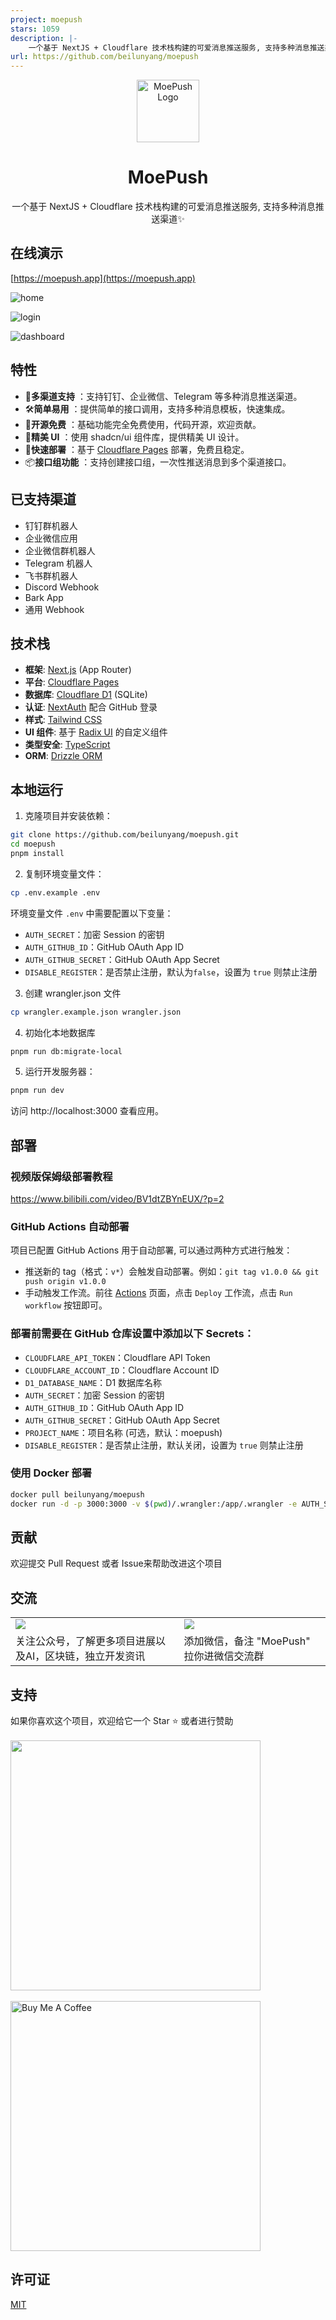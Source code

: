 ```yaml
---
project: moepush
stars: 1059
description: |-
    一个基于 NextJS + Cloudflare 技术栈构建的可爱消息推送服务, 支持多种消息推送渠道✨
url: https://github.com/beilunyang/moepush
---
```


<p align="center">
  <img src="public/moe_logo.png" alt="MoePush Logo" width="100" height="100">
  <h1 align="center">MoePush</h1>
</p>

<p align="center">
  一个基于 NextJS + Cloudflare 技术栈构建的可爱消息推送服务, 支持多种消息推送渠道✨
</p>

## 在线演示

[https://moepush.app](https://moepush.app)

![home](https://pic.otaku.ren/20250221/AQAD5b8xG9vVwFV-.jpg)

![login](https://pic.otaku.ren/20250221/AQAD678xG9vVwFV-.jpg)

![dashboard](https://pic.otaku.ren/20250221/AQAD7b8xG9vVwFV-.jpg)

## 特性

- 📡**多渠道支持** ：支持钉钉、企业微信、Telegram 等多种消息推送渠道。
- 🛠️**简单易用** ：提供简单的接口调用，支持多种消息模板，快速集成。
- 💖**开源免费** ：基础功能完全免费使用，代码开源，欢迎贡献。
- 🎨**精美 UI** ：使用 shadcn/ui 组件库，提供精美 UI 设计。
- 🚀**快速部署** ：基于 [Cloudflare Pages](https://pages.cloudflare.com/) 部署，免费且稳定。
- 📦**接口组功能** ：支持创建接口组，一次性推送消息到多个渠道接口。

## 已支持渠道

- 钉钉群机器人
- 企业微信应用
- 企业微信群机器人
- Telegram 机器人
- 飞书群机器人
- Discord Webhook
- Bark App
- 通用 Webhook

## 技术栈
- **框架**: [Next.js](https://nextjs.org/) (App Router)
- **平台**: [Cloudflare Pages](https://pages.cloudflare.com/)
- **数据库**: [Cloudflare D1](https://developers.cloudflare.com/d1/) (SQLite)
- **认证**: [NextAuth](https://authjs.dev/getting-started/installation?framework=Next.js) 配合 GitHub 登录
- **样式**: [Tailwind CSS](https://tailwindcss.com/)
- **UI 组件**: 基于 [Radix UI](https://www.radix-ui.com/) 的自定义组件
- **类型安全**: [TypeScript](https://www.typescriptlang.org/)
- **ORM**: [Drizzle ORM](https://orm.drizzle.team/)

## 本地运行

1. 克隆项目并安装依赖：

```bash
git clone https://github.com/beilunyang/moepush.git
cd moepush
pnpm install
```

2. 复制环境变量文件：

```bash
cp .env.example .env
```

环境变量文件 `.env` 中需要配置以下变量：

- `AUTH_SECRET`：加密 Session 的密钥
- `AUTH_GITHUB_ID`：GitHub OAuth App ID
- `AUTH_GITHUB_SECRET`：GitHub OAuth App Secret
- `DISABLE_REGISTER`：是否禁止注册，默认为`false`，设置为 `true` 则禁止注册

3. 创建 wrangler.json 文件
```bash
cp wrangler.example.json wrangler.json
```

4. 初始化本地数据库
```bash
pnpm run db:migrate-local
```

5. 运行开发服务器：

```bash
pnpm run dev
```

访问 http://localhost:3000 查看应用。

## 部署

### 视频版保姆级部署教程
https://www.bilibili.com/video/BV1dtZBYnEUX/?p=2

### GitHub Actions 自动部署

项目已配置 GitHub Actions 用于自动部署, 可以通过两种方式进行触发：

- 推送新的 tag（格式：`v*`）会触发自动部署。例如：`git tag v1.0.0 && git push origin v1.0.0`
- 手动触发工作流。前往 [Actions](https://github.com/beilunyang/moepush/actions) 页面，点击 `Deploy` 工作流，点击 `Run workflow` 按钮即可。

### 部署前需要在 GitHub 仓库设置中添加以下 Secrets：
- `CLOUDFLARE_API_TOKEN`：Cloudflare API Token
- `CLOUDFLARE_ACCOUNT_ID`：Cloudflare Account ID
- `D1_DATABASE_NAME`：D1 数据库名称
- `AUTH_SECRET`：加密 Session 的密钥
- `AUTH_GITHUB_ID`：GitHub OAuth App ID
- `AUTH_GITHUB_SECRET`：GitHub OAuth App Secret
- `PROJECT_NAME`：项目名称 (可选，默认：moepush)
- `DISABLE_REGISTER`：是否禁止注册，默认关闭，设置为 `true` 则禁止注册

### 使用 Docker 部署

```bash
docker pull beilunyang/moepush
docker run -d -p 3000:3000 -v $(pwd)/.wrangler:/app/.wrangler -e AUTH_SECRET=<你的AUTH_SECRET> -e AUTH_GITHUB_ID=<你的AUTH_GITHUB_ID> -e AUTH_GITHUB_SECRET=<你的AUTH_GITHUB_SECRET> moepush
```

## 贡献

欢迎提交 Pull Request 或者 Issue来帮助改进这个项目

## 交流
<table>
  <tr style="max-width: 360px">
    <td>
      <img src="https://pic.otaku.ren/20250309/AQADAcQxGxQjaVZ-.jpg" />
    </td>
    <td>
      <img src="https://pic.otaku.ren/20250309/AQADCMQxGxQjaVZ-.jpg" />
    </td>
  </tr>
  <tr style="max-width: 360px">
    <td>
      关注公众号，了解更多项目进展以及AI，区块链，独立开发资讯
    </td>
    <td>
      添加微信，备注 "MoePush" 拉你进微信交流群
    </td>
  </tr>
</table>

## 支持

如果你喜欢这个项目，欢迎给它一个 Star ⭐️
或者进行赞助
<br />
<br />
<img src="https://pic.otaku.ren/20240212/AQADPrgxGwoIWFZ-.jpg" style="width: 400px;"/>
<br />
<br />
<a href="https://www.buymeacoffee.com/beilunyang" target="_blank"><img src="https://cdn.buymeacoffee.com/buttons/v2/default-blue.png" alt="Buy Me A Coffee" style="width: 400px;" ></a>

## 许可证

[MIT](LICENSE)

